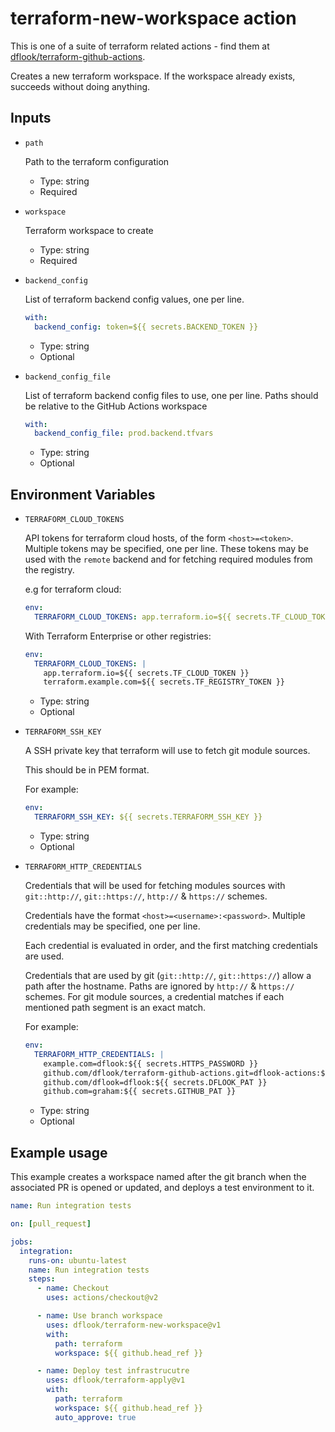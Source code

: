 # terraform-new-workspace action

This is one of a suite of terraform related actions - find them at [dflook/terraform-github-actions](https://github.com/dflook/terraform-github-actions).

Creates a new terraform workspace. If the workspace already exists, succeeds without doing anything.

## Inputs

* `path`

  Path to the terraform configuration

  - Type: string
  - Required

* `workspace`

  Terraform workspace to create

  - Type: string
  - Required

* `backend_config`

  List of terraform backend config values, one per line.

  ```yaml
  with:
    backend_config: token=${{ secrets.BACKEND_TOKEN }}
  ```

  - Type: string
  - Optional

* `backend_config_file`

  List of terraform backend config files to use, one per line.
  Paths should be relative to the GitHub Actions workspace

  ```yaml
  with:
    backend_config_file: prod.backend.tfvars
  ```

  - Type: string
  - Optional

## Environment Variables

* `TERRAFORM_CLOUD_TOKENS`

  API tokens for terraform cloud hosts, of the form `<host>=<token>`. Multiple tokens may be specified, one per line.
  These tokens may be used with the `remote` backend and for fetching required modules from the registry.

  e.g for terraform cloud:
  ```yaml
  env:
    TERRAFORM_CLOUD_TOKENS: app.terraform.io=${{ secrets.TF_CLOUD_TOKEN }}
  ```

  With Terraform Enterprise or other registries:
  ```yaml
  env:
    TERRAFORM_CLOUD_TOKENS: |
      app.terraform.io=${{ secrets.TF_CLOUD_TOKEN }}
      terraform.example.com=${{ secrets.TF_REGISTRY_TOKEN }}
  ```

  - Type: string
  - Optional

* `TERRAFORM_SSH_KEY`

  A SSH private key that terraform will use to fetch git module sources.

  This should be in PEM format.

  For example:
  ```yaml
  env:
    TERRAFORM_SSH_KEY: ${{ secrets.TERRAFORM_SSH_KEY }}
  ```

  - Type: string
  - Optional

* `TERRAFORM_HTTP_CREDENTIALS`

  Credentials that will be used for fetching modules sources with `git::http://`, `git::https://`, `http://` & `https://` schemes.

  Credentials have the format `<host>=<username>:<password>`. Multiple credentials may be specified, one per line.

  Each credential is evaluated in order, and the first matching credentials are used. 

  Credentials that are used by git (`git::http://`, `git::https://`) allow a path after the hostname.
  Paths are ignored by `http://` & `https://` schemes.
  For git module sources, a credential matches if each mentioned path segment is an exact match.

  For example:
  ```yaml
  env:
    TERRAFORM_HTTP_CREDENTIALS: |
      example.com=dflook:${{ secrets.HTTPS_PASSWORD }}
      github.com/dflook/terraform-github-actions.git=dflook-actions:${{ secrets.ACTIONS_PAT }}
      github.com/dflook=dflook:${{ secrets.DFLOOK_PAT }}
      github.com=graham:${{ secrets.GITHUB_PAT }}  
  ```

  - Type: string
  - Optional

## Example usage

This example creates a workspace named after the git branch when the
associated PR is opened or updated, and deploys a test environment to it.

```yaml
name: Run integration tests

on: [pull_request]

jobs:
  integration:
    runs-on: ubuntu-latest
    name: Run integration tests
    steps:
      - name: Checkout
        uses: actions/checkout@v2

      - name: Use branch workspace
        uses: dflook/terraform-new-workspace@v1
        with:
          path: terraform
          workspace: ${{ github.head_ref }}

      - name: Deploy test infrastrucutre
        uses: dflook/terraform-apply@v1
        with:
          path: terraform
          workspace: ${{ github.head_ref }}
          auto_approve: true
```
